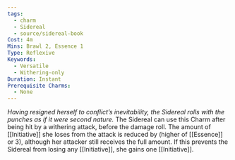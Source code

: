 ```yaml
---
tags:
  - charm
  - Sidereal
  - source/sidereal-book
Cost: 4m
Mins: Brawl 2, Essence 1
Type: Reflexive
Keywords:
  - Versatile
  - Withering-only
Duration: Instant
Prerequisite Charms:
  - None
---
```

*Having resigned herself to conflict’s inevitability, the Sidereal rolls with the punches as if it were second nature.*
The Sidereal can use this Charm after being hit by a withering attack, before the damage roll. The amount of [[Initiative]] she loses from the attack is reduced by (higher of [[Essence]] or 3), although her attacker still receives the full amount. If this prevents the Sidereal from losing any [[Initiative]], she gains one [[Initiative]].
